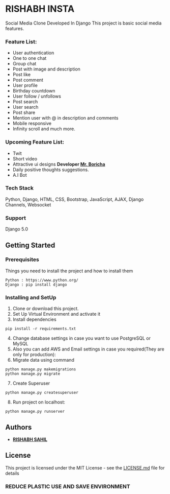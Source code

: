 # RISHABH INSTA
Social Media Clone Developed In Django
This project is basic social media features.

### Feature List:
 
- User authentication
- One to one chat
- Group chat
- Post with image and description
- Post like
- Post comment
- User profile
- Birthday countdown
- User follow / unfollows
- Post search
- User search
- Post share
- Mention user with @ in description and comments
- Mobile responsive
- Infinity scroll and much more. 

### Upcoming Feature List:
- Twit
- Short video
- Attractive ui designs **Developer [Mr. Boricha](https://www.instagram.com/yax_ahir_07/)**
- Daily positive thoughts suggestions.
- A.I Bot

### Tech Stack
Python, Django, HTML, CSS, Bootstrap, JavaScript, AJAX, Django Channels, Websocket

### Support 
Django 5.0

## Getting Started

### Prerequisites
Things you need to install the project and how to install them
```
Python : https://www.python.org/
Django : pip install django
```
### Installing and SetUp
1) Clone or download this project.
2) Set Up Virtual Environment and activate it
3) Install dependencies
```
pip install -r requirements.txt
```
4) Change database settings in case you want to use PostgreSQL or MySQL
5) Also you can add AWS and Email settings in case you required(They are only for production):
6) Migrate data using command 
```
python manage.py makemigrations
python manage.py migrate
```
7) Create Superuser
```
python manage.py createsuperuser
```
8) Run project on localhost:
```
python manage.py runserver
```

## Authors

* **[RISHABH SAHIL](https://www.instagram.com/rishabhsahill/)**
## License

This project is licensed under the MIT License - see the [LICENSE.md](LICENSE) file for details

### REDUCE PLASTIC USE AND SAVE ENVIRONMENT
